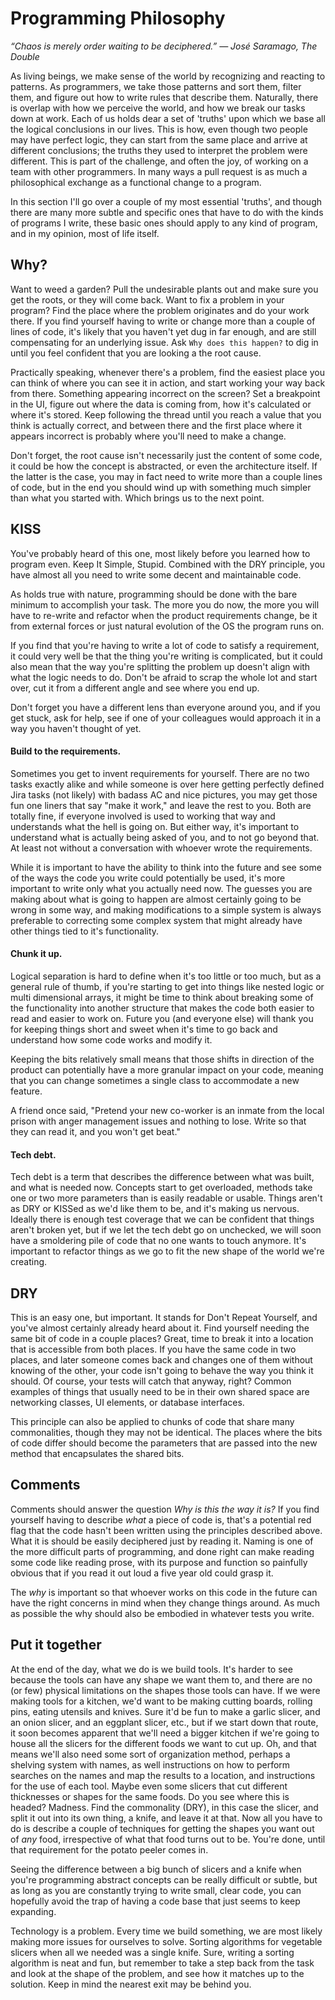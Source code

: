 # Programming Philosophy

_“Chaos is merely order waiting to be deciphered.” ― José Saramago, The Double_

As living beings, we make sense of the world by recognizing and reacting to patterns. As programmers, we take those patterns and sort them, filter them, and figure out how to write rules that describe them. Naturally, there is overlap with how we perceive the world, and how we break our tasks down at work. Each of us holds dear a set of 'truths' upon which we base all the logical conclusions in our lives. This is how, even though two people may have perfect logic, they can start from the same place and arrive at different conclusions; the truths they used to interpret the problem were different. This is part of the challenge, and often the joy, of working on a team with other programmers. In many ways a pull request is as much a philosophical exchange as a functional change to a program.

In this section I'll go over a couple of my most essential 'truths', and though there are many more subtle and specific ones that have to do with the kinds of programs I write, these basic ones should apply to any kind of program, and in my opinion, most of life itself.

## Why?
Want to weed a garden? Pull the undesirable plants out and make sure you get the roots, or they will come back. Want to fix a problem in your program? Find the place where the problem originates and do your work there. If you find yourself having to write or change more than a couple of lines of code, it's likely that you haven't yet dug in far enough, and are still compensating for an underlying issue. Ask `Why does this happen?` to dig in until you feel confident that you are looking a the root cause.

Practically speaking, whenever there's a problem, find the easiest place you can think of where you can see it in action, and start working your way back from there. Something appearing incorrect on the screen? Set a breakpoint in the UI, figure out where the data is coming from, how it's calculated or where it's stored. Keep following the thread until you reach a value that you think is actually correct, and between there and the first place where it appears incorrect is probably where you'll need to make a change.

Don't forget, the root cause isn't necessarily just the content of some code, it could be how the concept is abstracted, or even the architecture itself. If the latter is the case, you may in fact need to write more than a couple lines of code, but in the end you should wind up with something much simpler than what you started with. Which brings us to the next point.

## KISS
You've probably heard of this one, most likely before you learned how to program even. Keep It Simple, Stupid. Combined with the DRY principle, you have almost all you need to write some decent and maintainable code.

As holds true with nature, programming should be done with the bare minimum to accomplish your task. The more you do now, the more you will have to re-write and refactor when the product requirements change, be it from external forces or just natural evolution of the OS the program runs on.

If you find that you're having to write a lot of code to satisfy a requirement, it could very well be that the thing you're writing is complicated, but it could also mean that the way you're splitting the problem up doesn't align with what the logic needs to do. Don't be afraid to scrap the whole lot and start over, cut it from a different angle and see where you end up.

Don't forget you have a different lens than everyone around you, and if you get stuck, ask for help, see if one of your colleagues would approach it in a way you haven't thought of yet.

#### Build to the requirements.
Sometimes you get to invent requirements for yourself. There are no two tasks exactly alike and while someone is over here getting perfectly defined Jira tasks (not likely) with badass AC and nice pictures, you may get those fun one liners that say "make it work," and leave the rest to you. Both are totally fine, if everyone involved is used to working that way and understands what the hell is going on. But either way, it's important to understand what is actually being asked of you, and to not go beyond that. At least not without a conversation with whoever wrote the requirements.

While it is important to have the ability to think into the future and see some of the ways the code you write could potentially be used, it's more important to write only what you actually need now. The guesses you are making about what is going to happen are almost certainly going to be wrong in some way, and making modifications to a simple system is always preferable to correcting some complex system that might already have other things tied to it's functionality.

#### Chunk it up.
Logical separation is hard to define when it's too little or too much, but as a general rule of thumb, if you're starting to get into things like nested logic or multi dimensional arrays, it might be time to think about breaking some of the functionality into another structure that makes the code both easier to read and easier to work on. Future you (and everyone else) will thank you for keeping things short and sweet when it's time to go back and understand how some code works and modify it.

Keeping the bits relatively small means that those shifts in direction of the product can potentially have a more granular impact on your code, meaning that you can change sometimes a single class to accommodate a new feature.

A friend once said, "Pretend your new co-worker is an inmate from the local prison with anger management issues and nothing to lose. Write so that they can read it, and you won't get beat."

#### Tech debt.
Tech debt is a term that describes the difference between what was built, and what is needed now. Concepts start to get overloaded, methods take one or two more parameters than is easily readable or usable. Things aren't as DRY or KISSed as we'd like them to be, and it's making us nervous. Ideally there is enough test coverage that we can be confident that things aren't broken yet, but if we let the tech debt go on unchecked, we will soon have a smoldering pile of code that no one wants to touch anymore. It's important to refactor things as we go to fit the new shape of the world we're creating.

## DRY
This is an easy one, but important. It stands for Don't Repeat Yourself, and you've almost certainly already heard about it. Find yourself needing the same bit of code in a couple places? Great, time to break it into a location that is accessible from both places. If you have the same code in two places, and later someone comes back and changes one of them without knowing of the other, your code isn't going to behave the way you think it should. Of course, your tests will catch that anyway, right? Common examples of things that usually need to be in their own shared space are networking classes, UI elements, or database interfaces.

This principle can also be applied to chunks of code that share many commonalities, though they may not be identical. The places where the bits of code differ should become the parameters that are passed into the new method that encapsulates the shared bits.

## Comments
Comments should answer the question _Why is this the way it is?_ If you find yourself having to describe _what_ a piece of code is, that's a potential red flag that the code hasn't been written using the principles described above. What it is should be easily deciphered just by reading it. Naming is one of the more difficult parts of programming, and done right can make reading some code like reading prose, with its purpose and function so painfully obvious that if you read it out loud a five year old could grasp it.

The _why_ is important so that whoever works on this code in the future can have the right concerns in mind when they change things around. As much as possible the why should also be embodied in whatever tests you write.

## Put it together
At the end of the day, what we do is we build tools. It's harder to see because the tools can have any shape we want them to, and there are no (or few) physical limitations on the shapes those tools can have. If we were making tools for a kitchen, we'd want to be making cutting boards, rolling pins, eating utensils and knives. Sure it'd be fun to make a garlic slicer, and an onion slicer, and an eggplant slicer, etc., but if we start down that route, it soon becomes apparent that we'll need a bigger kitchen if we're going to house all the slicers for the different foods we want to cut up. Oh, and that means we'll also need some sort of organization method, perhaps a shelving system with names, as well instructions on how to perform searches on the names and map the results to a location, and instructions for the use of each tool. Maybe even some slicers that cut different thicknesses or shapes for the same foods. Do you see where this is headed? Madness. Find the commonality (DRY), in this case the slicer, and split it out into its own thing, a knife, and leave it at that. Now all you have to do is describe a couple of techniques for getting the shapes you want out of _any_ food, irrespective of what that food turns out to be. You're done, until that requirement for the potato peeler comes in.

Seeing the difference between a big bunch of slicers and a knife when you're programming abstract concepts can be really difficult or subtle, but as long as you are constantly trying to write small, clear code, you can hopefully avoid the trap of having a code base that just seems to keep expanding.

Technology is a problem. Every time we build something, we are most likely making more issues for ourselves to solve. Sorting algorithms for vegetable slicers when all we needed was a single knife. Sure, writing a sorting algorithm is neat and fun, but remember to take a step back from the task and look at the shape of the problem, and see how it matches up to the solution. Keep in mind the nearest exit may be behind you.
